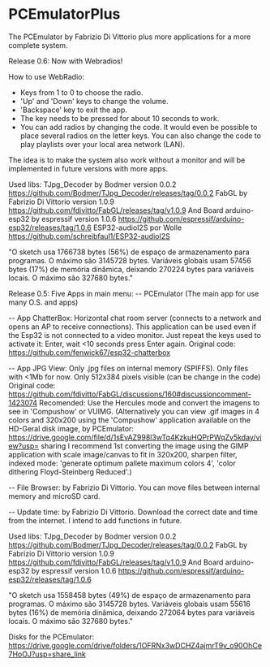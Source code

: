 # PCEmulatorPlus
The PCEmulator by Fabrizio Di Vittorio plus more applications for a more complete system.

Release 0.6:
Now with Webradios!

How to use WebRadio:
- Keys from 1 to 0 to choose the radio.
- 'Up' and 'Down' keys to change the volume.
- 'Backspace' key to exit the app.
- The key needs to be pressed for about 10 seconds to work.
- You can add radios by changing the code. It would even be possible to place several radios on the letter keys. You can also change the code to play playlists over your local area network (LAN).

The idea is to make the system also work without a monitor and will be implemented in future versions with more apps.

Used libs:
TJpg_Decoder by Bodmer version 0.0.2 https://github.com/Bodmer/TJpg_Decoder/releases/tag/0.0.2
FabGL by Fabrizio Di Vittorio version 1.0.9 https://github.com/fdivitto/FabGL/releases/tag/v1.0.9
And
Board arduino-esp32 by espressif version 1.0.6 https://github.com/espressif/arduino-esp32/releases/tag/1.0.6
ESP32-audioI2S por Wolle https://github.com/schreibfaul1/ESP32-audioI2S

"O sketch usa 1766738 bytes (56%) de espaço de armazenamento para programas. O máximo são 3145728 bytes.
Variáveis globais usam 57456 bytes (17%) de memória dinâmica, deixando 270224 bytes para variáveis locais. O máximo são 327680 bytes."



Release 0.5:
Five Apps in main menu:
-- PCEmulator (The main app for use many O.S. and apps)

-- App ChatterBox: Horizontal chat room server (connects to a network and opens an AP to receive connections). This application can be used even if the Esp32 is not connected to a video monitor. Just repeat the keys used to activate it: Enter, wait <10 seconds press Enter again.
Original code: https://github.com/fenwick67/esp32-chatterbox

-- App JPG View: Only .jpg files on internal memory (SPIFFS). Only files with <1Mb for now. Only 512x384 pixels visible (can be change in the code)
Original code: https://github.com/fdivitto/FabGL/discussions/160#discussioncomment-1423074
Recomended: Use the Hercules mode and convert the imagens to see in 'Compushow' or VUIMG.
(Alternatively you can view .gif images in 4 colors and 320x200 using the 'Compushow' application available on the HD-Geral disk image, by PCEmulator: https://drive.google.com/file/d/1sEvAZ998l3wTq4KzkuHQPrPWqZv5kday/view?usp= sharing
I recommend 1st converting the image using the GIMP application with scale image/canvas to fit in 320x200, sharpen filter, indexed mode: 'generate optimum pallete maximum colors 4', 'color dithering Floyd-Steinberg Reduced'.)

-- File Browser: by Fabrizio Di Vittorio. You can move files between internal memory and microSD card.

-- Update time: by Fabrizio Di Vittorio. Download the correct date and time from the internet. I intend to add functions in future.

Used libs:
TJpg_Decoder by Bodmer version 0.0.2 https://github.com/Bodmer/TJpg_Decoder/releases/tag/0.0.2
FabGL by Fabrizio Di Vittorio version 1.0.9 https://github.com/fdivitto/FabGL/releases/tag/v1.0.9
And
Board arduino-esp32 by espressif version 1.0.6 https://github.com/espressif/arduino-esp32/releases/tag/1.0.6

"O sketch usa 1558458 bytes (49%) de espaço de armazenamento para programas. O máximo são 3145728 bytes.
Variáveis globais usam 55616 bytes (16%) de memória dinâmica, deixando 272064 bytes para variáveis locais. O máximo são 327680 bytes."

Disks for the PCEmulator:
https://drive.google.com/drive/folders/1OFRNx3wDCHZ4ajmrT9v_o90OhCe7HoOJ?usp=share_link
